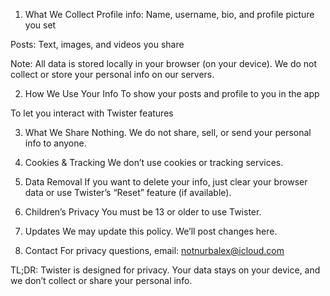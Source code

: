 1. What We Collect
Profile info: Name, username, bio, and profile picture you set

Posts: Text, images, and videos you share

Note:
All data is stored locally in your browser (on your device). We do not collect or store your personal info on our servers.

2. How We Use Your Info
To show your posts and profile to you in the app

To let you interact with Twister features

3. What We Share
Nothing. We do not share, sell, or send your personal info to anyone.

4. Cookies & Tracking
We don’t use cookies or tracking services.

5. Data Removal
If you want to delete your info, just clear your browser data or use Twister’s “Reset” feature (if available).

6. Children’s Privacy
You must be 13 or older to use Twister.

7. Updates
We may update this policy. We’ll post changes here.

8. Contact
For privacy questions, email: notnurbalex@icloud.com

TL;DR:
Twister is designed for privacy.
Your data stays on your device, and we don’t collect or share your personal info.
